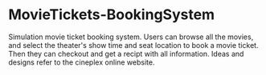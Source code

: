 # MovieTickets-BookingSystem
Simulation movie ticket booking system. Users can browse all the movies, and select the theater's show time and seat location to book a movie ticket. Then they can checkout and get a recipt with all information. Ideas and designs refer to the cineplex online website.
